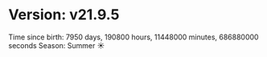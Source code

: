 # Version: v21.9.5
Time since birth: 7950 days, 190800 hours, 11448000 minutes, 686880000 seconds
Season: Summer ☀️
